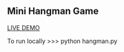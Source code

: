 ## Mini Hangman Game

[LIVE DEMO](https://edube.org/sandbox/d14b55b6-ef99-11ec-ac00-0242157e55ca)

To run locally >>> python hangman.py
